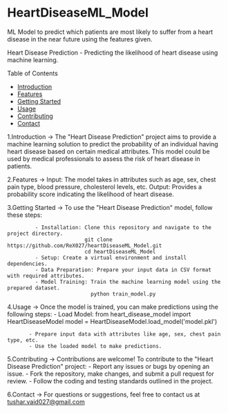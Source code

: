# HeartDiseaseML_Model
ML Model to predict which patients are most likely to suffer from a heart disease in the near future using the features given.

Heart Disease Prediction -
Predicting the likelihood of heart disease using machine learning.

Table of Contents
 - [Introduction](#Introduction)
 - [Features](#features)
 - [Getting Started](#getting-started)
 - [Usage](#usage)
 - [Contributing](#contributing)
 - [Contact](#contact)

<a name="Introduction"></a>
1.Introduction -> The "Heart Disease Prediction" project aims to provide a machine learning solution to predict the probability of an individual having heart disease based on certain medical attributes. 
                  This model could be used by medical professionals to assess the risk of heart disease in patients.
                  
<a name="features"></a>
2.Features -> Input: The model takes in attributes such as age, sex, chest pain type, blood pressure, cholesterol levels, etc.
              Output: Provides a probability score indicating the likelihood of heart disease.
              
<a name="getting-started"></a>
3.Getting Started -> To use the "Heart Disease Prediction" model, follow these steps:

             - Installation: Clone this repository and navigate to the project directory.
                             git clone https://github.com/ReX027/heartDiseaseML_Model.git
                             cd heartDiseaseML_Model
             - Setup: Create a virtual environment and install dependencies.
             - Data Preparation: Prepare your input data in CSV format with required attributes.
             - Model Training: Train the machine learning model using the prepared dataset.
                               python train_model.py
                                       
<a name="usage"></a>
4.Usage -> Once the model is trained, you can make predictions using the following steps:
           - Load Model: 
                       from heart_disease_model import HeartDiseaseModel
                       model = HeartDiseaseModel.load_model('model.pkl')

           - Prepare input data with attributes like age, sex, chest pain type, etc.
           - Use the loaded model to make predictions.
           
<a name="contributing"></a>
5.Contributing -> Contributions are welcome! To contribute to the "Heart Disease Prediction" project:
                  - Report any issues or bugs by opening an issue.
                  - Fork the repository, make changes, and submit a pull request for review.
                  - Follow the coding and testing standards outlined in the project.
                  
<a name="contact"></a>
6.Contact -> For questions or suggestions, feel free to contact us at tushar.vaid027@gmail.com

